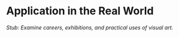 # Application in the Real World

*Stub: Examine careers, exhibitions, and practical uses of visual art.*